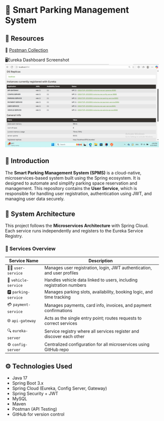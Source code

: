 # 🚗 Smart Parking Management System


## 📁 Resources


🧪 [Postman Collection](./Smart-Parking-System.postman_collection.json)



🖥️Eureka Dashboard Screenshot ![Eureka_Dashboard](./docs/screenshots/eureka_dashboard.png.png)

## 📌 Introduction

The **Smart Parking Management System (SPMS)** is a cloud-native, microservices-based system built using the Spring ecosystem. It is designed to automate and simplify parking space reservation and management. This repository contains the **User Service**, which is responsible for handling user registration, authentication using JWT, and managing user data securely.



## 🧱 System Architecture

This project follows the **Microservices Architecture** with Spring Cloud. Each service runs independently and registers to the Eureka Service Registry.

### 🧩 Services Overview

| Service Name         | Description                                                              |
|----------------------|---------------------------------------------------------------------------|
| 🧑‍💼 `user-service`       | Manages user registration, login, JWT authentication, and user profiles |
| 🚗 `vehicle-service`    | Handles vehicle data linked to users, including registration numbers     |
| 🅿️ `parking-service`    | Manages parking slots, availability, booking logic, and time tracking    |
| 💳 `payment-service`    | Manages payments, card info, invoices, and payment confirmations         |
| 🌐 `api-gateway`        | Acts as the single entry point; routes requests to correct services       |
| 🔍 `eureka-server`      | Service registry where all services register and discover each other     |
| ⚙️ `config-server`      | Centralized configuration for all microservices using GitHub repo 



## ⚙️ Technologies Used

- Java 17
- Spring Boot 3.x
- Spring Cloud (Eureka, Config Server, Gateway)
- Spring Security + JWT
- MySQL
- Maven
- Postman (API Testing)
- GitHub for version control


